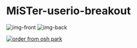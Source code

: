 # MiSTer-userio-breakout
![img-front](https://644db4de3505c40a0444-327723bce298e3ff5813fb42baeefbaa.ssl.cf1.rackcdn.com/c617308d9cab9cccd78f50c2469f6a56.png)
![img-back](https://644db4de3505c40a0444-327723bce298e3ff5813fb42baeefbaa.ssl.cf1.rackcdn.com/d7b5e3ae1042e235a72e308f36d94c05.png)

[![order from osh park](https://oshpark.com/assets/badge-5b7ec47045b78aef6eb9d83b3bac6b1920de805e9a0c227658eac6e19a045b9c.png)](https://oshpark.com/shared_projects/guemVGvk)
